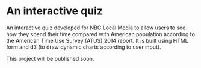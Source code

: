 An interactive quiz
====================
An interactive quiz developed for NBC Local Media to allow users to see how they spend their time compared with American population according to the American Time Use Survey (ATUS) 2014 report. It is built using HTML form and d3 (to draw dynamic charts according to user input).

This project will be published soon.

